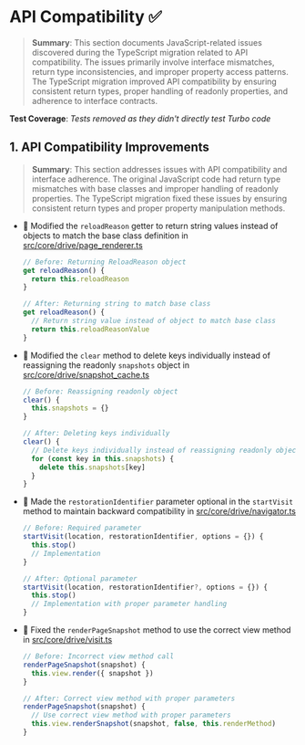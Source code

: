 # API Compatibility ✅

> **Summary**: This section documents JavaScript-related issues discovered during the TypeScript migration related to API compatibility. The issues primarily involve interface mismatches, return type inconsistencies, and improper property access patterns. The TypeScript migration improved API compatibility by ensuring consistent return types, proper handling of readonly properties, and adherence to interface contracts.

**Test Coverage**: *Tests removed as they didn't directly test Turbo code*

## 1. API Compatibility Improvements

> **Summary**: This section addresses issues with API compatibility and interface adherence. The original JavaScript code had return type mismatches with base classes and improper handling of readonly properties. The TypeScript migration fixed these issues by ensuring consistent return types and proper property manipulation methods.
- 🔧 Modified the `reloadReason` getter to return string values instead of objects to match the base class definition in [src/core/drive/page_renderer.ts](src/core/drive/page_renderer.ts)
  ```javascript
  // Before: Returning ReloadReason object
  get reloadReason() {
    return this.reloadReason
  }
  
  // After: Returning string to match base class
  get reloadReason() {
    // Return string value instead of object to match base class
    return this.reloadReasonValue
  }
  ```
- 🔧 Modified the `clear` method to delete keys individually instead of reassigning the readonly `snapshots` object in [src/core/drive/snapshot_cache.ts](src/core/drive/snapshot_cache.ts)
  ```javascript
  // Before: Reassigning readonly object
  clear() {
    this.snapshots = {}
  }
  
  // After: Deleting keys individually
  clear() {
    // Delete keys individually instead of reassigning readonly object
    for (const key in this.snapshots) {
      delete this.snapshots[key]
    }
  }
  ```
- 🔧 Made the `restorationIdentifier` parameter optional in the `startVisit` method to maintain backward compatibility in [src/core/drive/navigator.ts](src/core/drive/navigator.ts)
  ```javascript
  // Before: Required parameter
  startVisit(location, restorationIdentifier, options = {}) {
    this.stop()
    // Implementation
  }
  
  // After: Optional parameter
  startVisit(location, restorationIdentifier?, options = {}) {
    this.stop()
    // Implementation with proper parameter handling
  }
  ```
- 🔧 Fixed the `renderPageSnapshot` method to use the correct view method in [src/core/drive/visit.ts](src/core/drive/visit.ts)
  ```javascript
  // Before: Incorrect view method call
  renderPageSnapshot(snapshot) {
    this.view.render({ snapshot })
  }
  
  // After: Correct view method with proper parameters
  renderPageSnapshot(snapshot) {
    // Use correct view method with proper parameters
    this.view.renderSnapshot(snapshot, false, this.renderMethod)
  }
  ```
